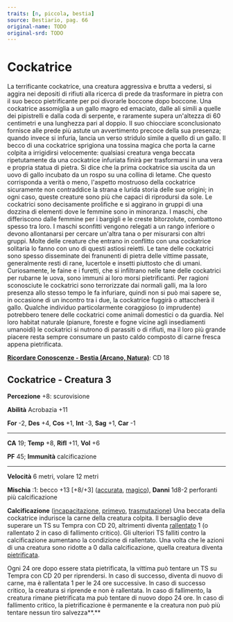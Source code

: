 ```yaml
---
traits: [n, piccola, bestia]
source: Bestiario, pag. 66
original-name: TODO
original-srd: TODO
---
```


# Cockatrice

La terrificante cockatrice, una creatura aggressiva e brutta a vedersi, si
aggira nei depositi di rifiuti alla ricerca di prede da trasformare in pietra
con il suo becco pietrificante per poi divorarle boccone dopo boccone. Una
cockatrice assomiglia a un gallo magro ed emaciato, dalle ali simili a quelle
dei pipistrelli e dalla coda di serpente, e raramente supera un'altezza di 60
centimetri e una lunghezza pari al doppio. II suo chiocciare sconclusionato
fornisce alle prede più astute un avvertimento precoce della sua presenza;
quando invece si infuria, lancia un verso stridulo simile a quello di un gallo.
Il becco di una cockatrice sprigiona una tossina magica che porta la carne
colpita a irrigidirsi velocemente: qualsiasi creatura venga beccata
ripetutamente da una cockatrice infuriata finirà per trasformarsi in una vera e
propria statua di pietra. Si dice che la prima cockatrice sia uscita da un uovo
di gallo incubato da un rospo su una collina di letame. Che questo corrisponda a
verità o meno, l'aspetto mostruoso della cockatrice sicuramente non contraddice
la strana e lurida storia delle sue origini; in ogni caso, queste creature sono
più che capaci di riprodursi da sole. Le cockatrici sono decisamente prolifiche
e si aggirano in gruppi di una dozzina di elementi dove le femmine sono in
minoranza. I maschi, che differiscono dalle femmine per i bargigli e le creste
bitorzolute, combattono spesso tra loro. I maschi sconfitti vengono relegati a
un rango inferiore o devono allontanarsi per cercare un'altra tana o per
misurarsi con altri gruppi. Molte delle creature che entrano in conflitto con
una cockatrice solitaria lo fanno con uno di questi astiosi reietti. Le tane
delle cockatrici sono spesso disseminate dei franunenti di pietra delle vittime
passate, generalmente resti di rane, lucertole e insetti piuttosto che di umani.
Curiosamente, le faine e i furetti, che si infiltrano nelle tane delle
cockatrici per rubarne le uova, sono immuni ai loro morsi pietrificanti. Per
ragioni sconosciute le cockatrici sono terrorizzate dai normali galli, ma la
loro presenza allo stesso tempo le fa infuriare, quindi non si può mai sapere
se, in occasione di un incontro tra i due, la cockatrice fuggirà o attaccherà il
gallo. Qualche individuo particolarmente coraggioso (o imprudente) potrebbero
tenere delle cockatrici come animali domestici o da guardia. Nel loro habitat
naturale (pianure, foreste e fogne vicine agli insediamenti umanoidi) le
cockatrici si nutrono di parassiti o di rifiuti, ma il loro più grande piacere
resta sempre consumare un pasto caldo composto di carne fresca appena
pietrificata.

**[Ricordare Conoscenze - Bestia (Arcano, Natura)](/azioni/abilita/ricordare-conoscenze)**:
CD 18

## Cockatrice - Creatura 3

**Percezione** +8: scurovisione

**Abilità** Acrobazia +11

**For** -2, **Des** +4, **Cos** +1, **Int** -3, **Sag** +1, **Car** -1

---

**CA** 19; **Temp** +8, **Rifl** +11, **Vol** +6

**PF** 45; **Immunità** calcificazione

---

**Velocità** 6 metri, volare 12 metri

**Mischia** :1: becco +13 \[+8/+3] ([accurata](/tratti/accurata),
[magico](/tratti/magico)), **Danni** 1d8-2 perforanti più calcificazione

**Calcificazione** ([incapacitazione](/tratti/incapacitazione),
[primevo](/tratti/primevo), [trasmutazione](/tratti/trasmutazione)) Una beccata
della cockatrice indurisce la carne della creatura colpita. Il bersaglio deve
superare un TS su Tempra con CD 20, altrimenti diventa
[rallentato](/condizioni/rallentato) 1 (o rallentato 2 in caso di fallimento
critico). Gli ulteriori TS falliti contro la calcificazione aumentano la
condizione di rallentato. Una volta che le azioni di una creatura sono ridotte a
0 dalla calcificazione, quella creatura diventa
[pietrificata](/condizioni/pietrificato).

Ogni 24 ore dopo essere stata pietrificata, la vittima può tentare un TS su
Tempra con CD 20 per riprendersi. ln caso di successo, diventa di nuovo di
carne, ma è rallentata 1 per le 24 ore successive. ln caso di successo critico,
la creatura si riprende e non è rallentata. ln caso di fallimento, la creatura
rimane pietrificata ma può tentare di nuovo dopo 24 ore. ln caso di fallimento
critico, la pietrificazione è permanente e la creatura non può più tentare
nessun tiro salvezza\*\*.\*\*
